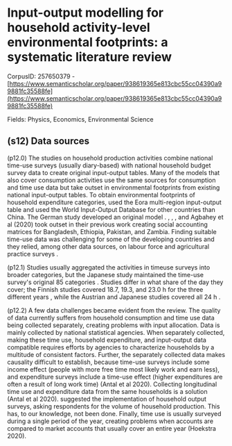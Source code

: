 # Input-output modelling for household activity-level environmental footprints: a systematic literature review

CorpusID: 257650379 - [https://www.semanticscholar.org/paper/938619365e813cbc55cc04390a99881fc35588fe](https://www.semanticscholar.org/paper/938619365e813cbc55cc04390a99881fc35588fe)

Fields: Physics, Economics, Environmental Science

## (s12) Data sources
(p12.0) The studies on household production activities combine national time-use surveys (usually diary-based) with national household budget survey data to create original input-output tables. Many of the models that also cover consumption activities use the same sources for consumption and time use data but take outset in environmental footprints from existing national input-output tables. To obtain environmental footprints of household expenditure categories,  used the Eora multi-region input-output table and  used the World Input-Output Database for other countries than China. The German study developed an original model . , , , and Agbahey et al (2020) took outset in their previous work creating social accounting matrices for Bangladesh, Ethiopia, Pakistan, and Zambia. Finding suitable time-use data was challenging for some of the developing countries and they relied, among other data sources, on labour force and agricultural practice surveys .

(p12.1) Studies usually aggregated the activities in timeuse surveys into broader categories, but the Japanese study maintained the time-use survey's original 85 categories . Studies differ in what share of the day they cover; the Finnish studies covered 18.7, 19.3, and 23.0 h for the three different years , while the Austrian and Japanese studies covered all 24 h .

(p12.2) A few data challenges became evident from the review. The quality of data currently suffers from household consumption and time use data being collected separately, creating problems with input allocation. Data is mainly collected by national statistical agencies. When separately collected, making these time use, household expenditure, and input-output data compatible requires efforts by agencies to characterize households by a multitude of consistent factors. Further, the separately collected data makes causality difficult to establish, because time-use surveys include some income effect (people with more free time most likely work and earn less), and expenditure surveys include a time-use effect (higher expenditures are often a result of long work time) (Antal et al 2020). Collecting longitudinal time use and expenditure data from the same households is a solution (Antal et al 2020).  suggested the implementation of household output surveys, asking respondents for the volume of household production. This has, to our knowledge, not been done. Finally, time use is usually surveyed during a single period of the year, creating problems when accounts are compared to market accounts that usually cover an entire year (Hoekstra 2020).
